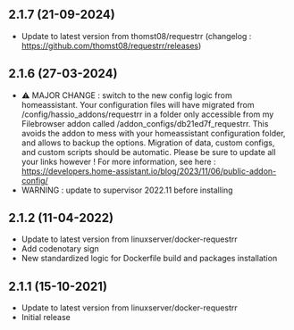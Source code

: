 
## 2.1.7 (21-09-2024)
- Update to latest version from thomst08/requestrr (changelog : https://github.com/thomst08/requestrr/releases)
## 2.1.6 (27-03-2024)
- ⚠ MAJOR CHANGE : switch to the new config logic from homeassistant. Your configuration files will have migrated from /config/hassio_addons/requestrr in a folder only accessible from my Filebrowser addon called /addon_configs/db21ed7f_requestrr. This avoids the addon to mess with your homeassistant configuration folder, and allows to backup the options. Migration of data, custom configs, and custom scripts should be automatic. Please be sure to update all your links however ! For more information, see here : https://developers.home-assistant.io/blog/2023/11/06/public-addon-config/
- WARNING : update to supervisor 2022.11 before installing

## 2.1.2 (11-04-2022)

- Update to latest version from linuxserver/docker-requestrr
- Add codenotary sign
- New standardized logic for Dockerfile build and packages installation

## 2.1.1 (15-10-2021)

- Update to latest version from linuxserver/docker-requestrr
- Initial release

